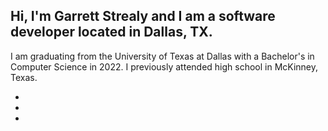 <!DOCTYPE html>
<html lang="en">
<head>
  <meta charset="utf-8">
  <meta http-equiv="X-UA-Compatible" content="IE=edge">
  <meta name="viewport" content="width=device-width, initial-scale=1">
  <meta name="description" content="Hi, I'm Garrett Strealy and I am a software developer.">
  <meta name="keywords" content="Garrett,Strealy,UT Dallas,UTD,McKinney">
  <meta name="author" content="Garrett Strealy">
  <title>Garrett Strealy</title>
  <link rel="stylesheet" href="https://stackpath.bootstrapcdn.com/bootstrap/4.3.1/css/bootstrap.min.css" integrity="sha384-ggOyR0iXCbMQv3Xipma34MD+dH/1fQ784/j6cY/iJTQUOhcWr7x9JvoRxT2MZw1T" crossorigin="anonymous">
  <link href="css/styles.css" rel="stylesheet">
  <link href='https://cdnjs.cloudflare.com/ajax/libs/animate.css/3.3.0/animate.min.css' rel='stylesheet' type='text/css'>
  <link href="https://unpkg.com/ionicons@4.5.10-0/dist/css/ionicons.min.css" rel="stylesheet">
</head>

<body>
  <div class="background">
    <div class="container full-height">
      <div class="row flex-container full-height">
        <div class="col-md-8 col-md-offset-2">
          <h2 class="jumbo-text">Hi, I'm <span class="highlight">Garrett Strealy</span> and I am a software developer located in <span style="white-space: nowrap;"><i class="pin-icon icon ion-ios-pin"></i>Dallas, TX.</span></h2>
          <div class="row">
            <div class="col-md-7">
              <p class="description">I am graduating from the University of Texas at Dallas with a Bachelor's in Computer Science in 2022. I previously attended high school in McKinney, Texas.</p>
              <div class="row">
                <ul class="social-links">
                  <li class="icon-link">
                    <a href="https://github.com/GarrettStrealy"><i class="icon ion-logo-github"></i></a>
                  </li>
                  <li class="icon-link">
                    <a href="https://www.linkedin.com/in/garrett-strealy/"><i class="icon ion-logo-linkedin"></i></a>
                  </li>
                  <!--<li class="icon-link">
                    <a href="https://medium.com/@gstrealy"><i class="icon ion-ios-paper"></i></a>
                  </li>-->
                  <li class="icon-link">
                    <a href="https://twitter.com/Garrett_Strealy"><i class="icon ion-logo-twitter"></i></a>
                  </li>
                </ul>
              </div>
            </div>
          </div>
        </div>
      </div>
    </div>
  </div>
  
  <script src="https://code.jquery.com/jquery-3.3.1.slim.min.js" integrity="sha384-q8i/X+965DzO0rT7abK41JStQIAqVgRVzpbzo5smXKp4YfRvH+8abtTE1Pi6jizo" crossorigin="anonymous"></script>
  <script src="https://cdnjs.cloudflare.com/ajax/libs/popper.js/1.14.7/umd/popper.min.js" integrity="sha384-UO2eT0CpHqdSJQ6hJty5KVphtPhzWj9WO1clHTMGa3JDZwrnQq4sF86dIHNDz0W1" crossorigin="anonymous"></script>
  <script src="https://stackpath.bootstrapcdn.com/bootstrap/4.3.1/js/bootstrap.min.js" integrity="sha384-JjSmVgyd0p3pXB1rRibZUAYoIIy6OrQ6VrjIEaFf/nJGzIxFDsf4x0xIM+B07jRM" crossorigin="anonymous"></script>
  <script src="js/script.js" type="application/javascript"></script>
</body>
</html>


